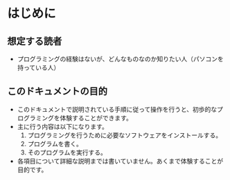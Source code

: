 はじめに
=========


想定する読者
-------------

- プログラミングの経験はないが、どんなものなのか知りたい人（パソコンを持っている人）


このドキュメントの目的
-----------------------

- このドキュメントで説明されている手順に従って操作を行うと、初歩的なプログラミングを体験することができます。
- 主に行う内容は以下になります。
    1. プログラミングを行うために必要なソフトウェアをインストールする。
    2. プログラムを書く。
    3. そのプログラムを実行する。
- 各項目について詳細な説明までは書いていません。あくまで体験することが目的です。

